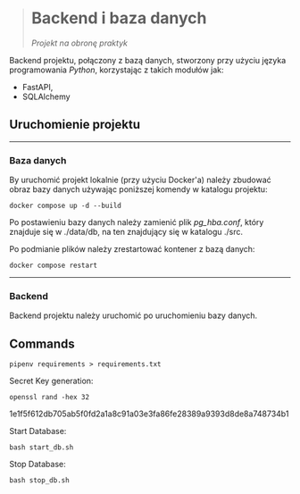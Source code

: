> # Backend i baza danych
> *Projekt na obronę praktyk*
>
Backend projektu, połączony z bazą danych, stworzony przy użyciu języka programowania *Python*, korzystając z takich
modułów jak:

- FastAPI,
- SQLAlchemy

## Uruchomienie projektu


___

### Baza danych

By uruchomić projekt lokalnie (przy użyciu Docker'a) należy zbudować obraz bazy danych używając poniższej komendy w
katalogu projektu:

```commandline
docker compose up -d --build
```

Po postawieniu bazy danych należy zamienić plik *pg_hba.conf*, który znajduje się w ./data/db, na ten znajdujący się w
katalogu ./src.

Po podmianie plików należy zrestartować kontener z bazą danych:

```commandline
docker compose restart
```

___

### Backend

Backend projektu należy uruchomić po uruchomieniu bazy danych.

## Commands

```
pipenv requirements > requirements.txt
```

Secret Key generation:

```
openssl rand -hex 32
```

1e1f5f612db705ab5f0fd2a1a8c91a03e3fa86fe28389a9393d8de8a748734b1

Start Database:

```
bash start_db.sh
```

Stop Database:

```
bash stop_db.sh
```
